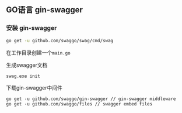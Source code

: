 ## GO语言 gin-swagger

### 安装 gin-swagger

```bash
go get -u github.com/swaggo/swag/cmd/swag
```

在工作目录创建一个`main.go`

生成swagger文档
```
swag.exe init
```

下载gin-swagger中间件
```
go get -u github.com/swaggo/gin-swagger // gin-swagger middleware
go get -u github.com/swaggo/files // swagger embed files
```



